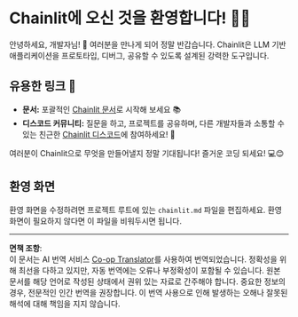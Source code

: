 <!--
CO_OP_TRANSLATOR_METADATA:
{
  "original_hash": "c49526c7abc56b0b5f1e835c1739f18e",
  "translation_date": "2025-08-30T15:01:03+00:00",
  "source_file": "11-agentic-protocols/code_samples/github-mcp/chainlit.md",
  "language_code": "ko"
}
-->
# Chainlit에 오신 것을 환영합니다! 🚀🤖

안녕하세요, 개발자님! 👋 여러분을 만나게 되어 정말 반갑습니다. Chainlit은 LLM 기반 애플리케이션을 프로토타입, 디버그, 공유할 수 있도록 설계된 강력한 도구입니다.

## 유용한 링크 🔗

- **문서:** 포괄적인 [Chainlit 문서](https://docs.chainlit.io)로 시작해 보세요 📚
- **디스코드 커뮤니티:** 질문을 하고, 프로젝트를 공유하며, 다른 개발자들과 소통할 수 있는 친근한 [Chainlit 디스코드](https://discord.gg/k73SQ3FyUh)에 참여하세요! 💬

여러분이 Chainlit으로 무엇을 만들어낼지 정말 기대됩니다! 즐거운 코딩 되세요! 💻😊

## 환영 화면

환영 화면을 수정하려면 프로젝트 루트에 있는 `chainlit.md` 파일을 편집하세요. 환영 화면이 필요하지 않다면 이 파일을 비워두시면 됩니다.

---

**면책 조항**:  
이 문서는 AI 번역 서비스 [Co-op Translator](https://github.com/Azure/co-op-translator)를 사용하여 번역되었습니다. 정확성을 위해 최선을 다하고 있지만, 자동 번역에는 오류나 부정확성이 포함될 수 있습니다. 원본 문서를 해당 언어로 작성된 상태에서 권위 있는 자료로 간주해야 합니다. 중요한 정보의 경우, 전문적인 인간 번역을 권장합니다. 이 번역 사용으로 인해 발생하는 오해나 잘못된 해석에 대해 책임을 지지 않습니다.